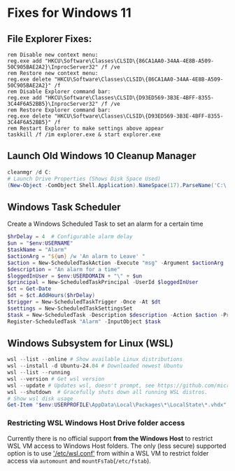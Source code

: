 Fixes for Windows 11
===

## File Explorer Fixes:
```batch
rem Disable new context menu:
reg.exe add "HKCU\Software\Classes\CLSID\{86CA1AA0-34AA-4E8B-A509-50C905BAE2A2}\InprocServer32" /f /ve
rem Restore new context menu:
reg.exe delete "HKCU\Software\Classes\CLSID\{86CA1AA0-34AA-4E8B-A509-50C905BAE2A2}" /f
rem Disable Explorer command bar:
reg.exe add "HKCU\Software\Classes\CLSID\{D93ED569-3B3E-4BFF-8355-3C44F6A52BB5}\InprocServer32" /f /ve
rem Restore Explorer command bar:
reg.exe delete "HKCU\Software\Classes\CLSID\{D93ED569-3B3E-4BFF-8355-3C44F6A52BB5}" /f
rem Restart Explorer to make settings above appear
taskkill /f /im explorer.exe & start explorer.exe
```

## Launch Old Windows 10 Cleanup Manager
```powershell
cleanmgr /d C:
# Launch Drive Properties (Shows Disk Space Used)
(New-Object -ComObject Shell.Application).NameSpace(17).ParseName('C:\').InvokeVerb('Properties')
```

## Windows Task Scheduler
Create a Windows Scheduled Task to set an alarm for a certain time

```powershell
$hrDelay = 4  # Configurable alarm delay
$un = "$env:USERNAME"
$taskName = "Alarm"
$actionArg = "${un} /w 'An alarm to Leave' "
$action = New-ScheduledTaskAction -Execute "msg" -Argument $actionArg
$description = "An alarm for a time"
$loggedInUser = $env:USERDOMAIN + "\" + $un
$principal = New-ScheduledTaskPrincipal -UserId $loggedInUser
$ct = Get-Date
$dt = $ct.AddHours($hrDelay)
$trigger = New-ScheduledTaskTrigger -Once -At $dt
$settings = New-ScheduledTaskSettingsSet
$task = New-ScheduledTask -Description $description -Action $action -Principal $principal -Trigger $trigger -Settings $settings
Register-ScheduledTask "Alarm" -InputObject $task
```

## Windows Subsystem for Linux (WSL)
```powershell
wsl --list --online # Show available Linux distributions
wsl --install -d Ubuntu-24.04 # Downloaded newest Ubuntu
wsl --list --running
wsl --version # Get wsl version
wsl --update # Updates wsl, doesn't prompt, see https://github.com/microsoft/WSL/releases
wsl --shutdown	# Gracefully shuts down all running WSL distros.
# Show wsl disk usage
Get-Item "$env:USERPROFILE\AppData\Local\Packages\*\LocalState\*.vhdx", "$env:USERPROFILE\AppData\Local\Docker\wsl\disk\*.vhdx" -ErrorAction SilentlyContinue | ForEach-Object { "{0,-70} {1,6:N1} GB" -f $_.FullName, ($_.Length / 1GB) }
```

### Restricting WSL Windows Host Drive folder access
Currently there is no official support **from the Windows Host** to restrict WSL VM access to Windows Host folders. The only (less secure) supported option is to use ['/etc/wsl.conf'](https://learn.microsoft.com/en-us/windows/wsl/wsl-config#automount-settings) from within a WSL VM to restrict folder access via `automount` and `mountFsTab`(`/etc/fstab`).
